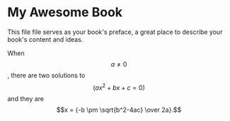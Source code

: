 My Awesome Book
=======

This file file serves as your book's preface, a great place to describe your book's content and ideas.

When $$a \ne 0$$, there are two solutions to $$(ax^2 + bx + c = 0)$$ and they are
$$x = {-b \pm \sqrt{b^2-4ac} \over 2a}.$$

 